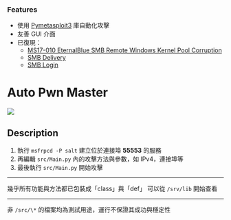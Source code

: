 ### Features

- 使用 [Pymetasploit3](https://github.com/DanMcInerney/pymetasploit3) 庫自動化攻擊
- 友善 GUI 介面
- 已復現：
  - [MS17-010 EternalBlue SMB Remote Windows Kernel Pool Corruption](https://www.rapid7.com/db/modules/exploit/windows/smb/ms17_010_eternalblue/)
  - [SMB Delivery](https://www.rapid7.com/db/modules/exploit/windows/smb/smb_delivery/)
  - [SMB Login](https://www.rapid7.com/db/modules/auxiliary/scanner/smb/smb_login/)

# Auto Pwn Master

![](https://media.discordapp.net/attachments/1032292845853360232/1154036158016270476/pngwing.com.png?width=300&height=335)


## Description

1. 執行 `msfrpcd -P salt` 建立位於連接埠 **55553** 的服務
1. 再編輯 `src/Main.py` 內的攻擊方法與參數，如 IPv4，連接埠等
1. 最後執行 `src/Main.py` 開始攻擊

---

幾乎所有功能與方法都已包裝成「class」與「def」
可以從 `/srv/lib` 開始查看

---

非 `/src/\*` 的檔案均為測試用途，運行不保證其成功與穩定性
